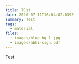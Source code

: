```yaml
---
title: TEst
date: 2020-07-11T16:04:02.639Z
summary: Test
tags:
  - material
files:
  - images/blog_bg_1.jpg
  - images/abhi-sign.pdf
---
```

Test